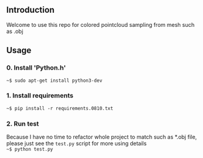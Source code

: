 ## Introduction
Welcome to use this repo for colored pointcloud sampling from mesh such as .obj 

## Usage
### 0. Install 'Python.h'
`~$ sudo apt-get install python3-dev`

### 1. Install requirements  
`~$ pip install -r requirements.0810.txt`

### 2. Run test
Because I have no time to refactor whole project to match such as *.obj file, please just see the `test.py` script for more using details  
`~$ python test.py`  
